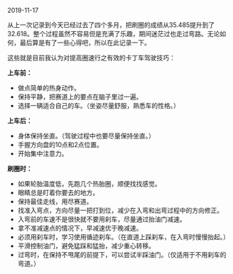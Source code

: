 2019-11-17

从上一次记录到今天已经过去了四个多月，把刷圈的成绩从35.485提升到了32.618。整个过程虽然不容易但是充满了乐趣，期间迷茫过也走过弯路。无论如何，最后算是有了一些心得吧，所以在此记录一下。

这些就是目前我认为对提高圈速行之有效的卡丁车驾驶技巧：

**上车前：**
* 做点简单的热身动作。
* 保持平静，把赛道上的要点在脑子里过一遍。
* 选择一辆适合自己的车。（坐姿尽量舒服，熟悉车的性格。）

**上车后：**
* 身体保持坐直。（驾驶过程中也要尽量保持坐直。）
* 手握方向盘的10点和2点位置。
* 开始集中注意力。

**刷圈时：**
* 如果轮胎温度低，先跑几个热胎圈，顺便找找感觉。
* 眼睛总是盯着你要去的地方。
* 保持最佳走线，用尽赛道。
* 找准入弯点，方向尽量一把打到位，减少在入弯和出弯过程中的方向修正。
* 入弯前的车速不是很快就不要用刹车，尽量通过抬油门减速。
* 拿不准减速点的情况下，早减速优于晚减速。
* 必须用刹车时，学习使用循迹刹车。（在直道上踩刹车，在入弯时慢慢抬起。）
* 平滑控制油门，避免猛踩和猛抬，减少重心转移。
* 过弯时，在保持不甩尾的前提下，可以尝试半踩油门。（仅适用于不用刹车的弯道。）

